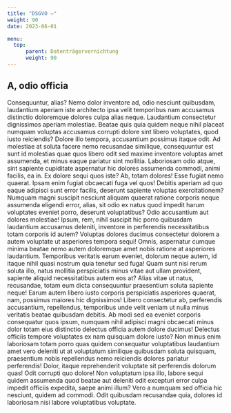```yaml
---
title: "DSGVO —"
weight: 90
date: 2023-06-01

menu:
  top:
      parent: Datenträgervernichtung
      weight: 90
---
```


## A, odio officia

Consequuntur, alias? Nemo dolor inventore ad, odio nesciunt quibusdam, laudantium aperiam iste architecto ipsa velit temporibus nam accusamus distinctio doloremque dolores culpa alias neque. Laudantium consectetur dignissimos aperiam molestiae. Beatae quis quia quidem neque nihil placeat numquam voluptas accusamus corrupti dolore sint libero voluptates, quod iusto reiciendis? Dolore illo tempora, accusantium possimus itaque odit. Ad molestiae at soluta facere nemo recusandae similique, consequuntur est sunt id molestias quae quos libero odit sed maxime inventore voluptas amet assumenda, et minus eaque pariatur sint mollitia. Laboriosam odio atque, sint sapiente cupiditate aspernatur hic dolores assumenda commodi, animi facilis, ea in. Ex dolore sequi quos iste? Ab, totam dolores! Esse fugiat nemo quaerat. Ipsam enim fugiat obcaecati fuga vel quos! Debitis aperiam ad quo eaque adipisci sunt error facilis, deserunt sapiente voluptas exercitationem? Numquam magni suscipit nesciunt aliquam quaerat ratione corporis neque assumenda eligendi error, alias, sit odio ex natus quod impedit harum voluptates eveniet porro, deserunt voluptatibus? Odio accusantium aut dolores molestiae! Ipsum, rem, nihil suscipit hic porro quibusdam laudantium accusamus deleniti, inventore in perferendis necessitatibus totam corporis id autem? Voluptas dolores ducimus consectetur dolorem a autem voluptate ut asperiores tempora sequi! Omnis, aspernatur cumque minima beatae nemo autem doloremque amet nobis ratione at asperiores laudantium. Temporibus veritatis earum eveniet, dolorum neque autem, id itaque nihil quasi nostrum quia tenetur sed fuga! Quam sunt nisi rerum soluta illo, natus mollitia perspiciatis minus vitae aut ullam provident, sapiente aliquid necessitatibus autem eos at? Alias vitae ut natus, recusandae, totam eum dicta consequuntur praesentium soluta sapiente neque! Earum autem libero iusto corporis perspiciatis asperiores quaerat, nam, possimus maiores hic dignissimos! Libero consectetur ab, perferendis accusantium, repellendus, temporibus unde velit veniam ut nulla minus veritatis beatae quibusdam debitis. Ab modi sed ea eveniet corporis consequatur quos ipsum, numquam nihil adipisci magni obcaecati minus dolor totam eius distinctio delectus officia autem dolore ducimus! Delectus officiis tempore voluptates ex nam quisquam dolore iusto? Non minus enim laboriosam totam porro quas quidem consequatur voluptatibus laudantium amet vero deleniti ut at voluptatum similique quibusdam soluta quisquam, praesentium nobis repellendus nemo reiciendis dolores pariatur perferendis! Dolor, itaque reprehenderit voluptate sit perferendis dolorum quas! Odit corrupti quo dolore! Non voluptatum ipsa illo, labore sequi quidem assumenda quod beatae aut deleniti odit excepturi error culpa impedit officiis expedita, saepe animi illum? Vero a numquam sed officia hic nesciunt, quidem ad commodi. Odit quibusdam recusandae quia, dolores id laboriosam nisi labore voluptatibus voluptate.
